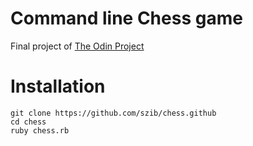 # Command line Chess game

Final project of [The Odin Project](https://www.theodinproject.com)

# Installation

```
git clone https://github.com/szib/chess.github
cd chess
ruby chess.rb
```
